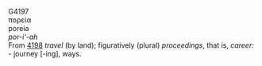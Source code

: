 <body>
  <p>G4197<br>  πορεία  <br> poreia  <br><i>por-i‘-ah </i><br>From <a href="g4198.htm">4198</a>  <i>travel</i> (by land); figuratively (plural) <i>proceedings</i>, that is, <i>career:</i> - journey [-ing], ways.<br></p>
 </body>
